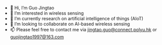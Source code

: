 - 👋 Hi, I’m Guo Jingtao
- 👀 I’m interested in wireless sensing
- 🌱 I’m currently research on artificial intelligence of things (AIoT)
- 💞️ I’m looking to collaborate on AI-based wireless sensing
- 📫 Please feel free to contact me via jingtao.guo@connect.polyu.hk or guojingtao1997@163.com

<!---
GuoJingtao-1997/GuoJingtao-1997 is a ✨ special ✨ repository because its `README.md` (this file) appears on your GitHub profile.
You can click the Preview link to take a look at your changes.
--->

